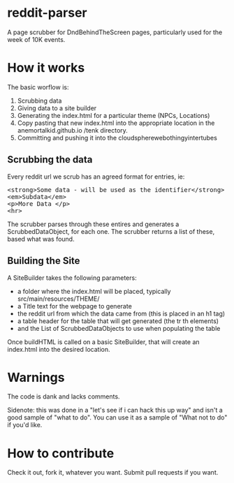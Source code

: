 # reddit-parser
A page scrubber for DndBehindTheScreen pages, particularly used for the week of 10K events. 

# How it works

The basic worflow is:

1. Scrubbing data
2. Giving data to a site builder
3. Generating the index.html for a particular theme (NPCs, Locations)
4. Copy pasting that new index.html into the appropriate location in the anemortalkid.github.io /tenk directory. 
5. Committing and pushing it into the cloudspherewebothingyintertubes

## Scrubbing the data
Every reddit url we scrub has an agreed format for entries, ie:

<pre>
&lt;strong&gt;Some data - will be used as the identifier&lt;/strong&gt;
&lt;em&gt;Subdata&lt;/em&gt;
&lt;p&gt;More Data &lt;/p&gt;
&lt;hr&gt;
</pre>

The scrubber parses through these entires and generates a ScrubbedDataObject, for each one. The scrubber returns a list of these, based what was found.

## Building the Site
A SiteBuilder takes the following parameters:
* a folder where the index.html will be placed, typically src/main/resources/THEME/
* a Title text for the webpage to generate
* the reddit url from which the data came from (this is placed in an h1 tag)
* a table header for the table that will get generated (the tr th elements)
* and the List of ScrubbedDataObjects to use when populating the table

Once buildHTML is called on a basic SiteBuilder, that will create an index.html into the desired location. 

# Warnings
The code is dank and lacks comments. 

Sidenote: this was done in a "let's see if i can hack this up way" and isn't a good sample of "what to do". You can use it as a sample of "What not to do" if you'd like. 

# How to contribute
Check it out, fork it, whatever you want. Submit pull requests if you want. 



